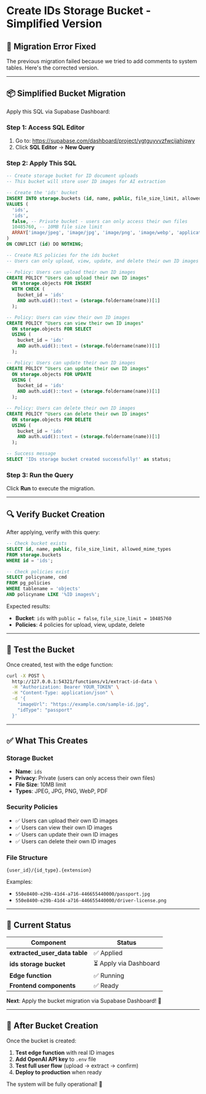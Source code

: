# Create IDs Storage Bucket - Simplified Version

## 🚨 Migration Error Fixed

The previous migration failed because we tried to add comments to system tables. Here's the corrected version.

---

## 📦 Simplified Bucket Migration

Apply this SQL via Supabase Dashboard:

### Step 1: Access SQL Editor

1. Go to: https://supabase.com/dashboard/project/ygtguyvvzfwcijahjqwy
2. Click **SQL Editor** → **New Query**

### Step 2: Apply This SQL

```sql
-- Create storage bucket for ID document uploads
-- This bucket will store user ID images for AI extraction

-- Create the 'ids' bucket
INSERT INTO storage.buckets (id, name, public, file_size_limit, allowed_mime_types)
VALUES (
  'ids',
  'ids',
  false, -- Private bucket - users can only access their own files
  10485760, -- 10MB file size limit
  ARRAY['image/jpeg', 'image/jpg', 'image/png', 'image/webp', 'application/pdf']
)
ON CONFLICT (id) DO NOTHING;

-- Create RLS policies for the ids bucket
-- Users can only upload, view, update, and delete their own ID images

-- Policy: Users can upload their own ID images
CREATE POLICY "Users can upload their own ID images"
  ON storage.objects FOR INSERT
  WITH CHECK (
    bucket_id = 'ids'
    AND auth.uid()::text = (storage.foldername(name))[1]
  );

-- Policy: Users can view their own ID images
CREATE POLICY "Users can view their own ID images"
  ON storage.objects FOR SELECT
  USING (
    bucket_id = 'ids'
    AND auth.uid()::text = (storage.foldername(name))[1]
  );

-- Policy: Users can update their own ID images
CREATE POLICY "Users can update their own ID images"
  ON storage.objects FOR UPDATE
  USING (
    bucket_id = 'ids'
    AND auth.uid()::text = (storage.foldername(name))[1]
  );

-- Policy: Users can delete their own ID images
CREATE POLICY "Users can delete their own ID images"
  ON storage.objects FOR DELETE
  USING (
    bucket_id = 'ids'
    AND auth.uid()::text = (storage.foldername(name))[1]
  );

-- Success message
SELECT 'IDs storage bucket created successfully!' as status;
```

### Step 3: Run the Query

Click **Run** to execute the migration.

---

## 🔍 Verify Bucket Creation

After applying, verify with this query:

```sql
-- Check bucket exists
SELECT id, name, public, file_size_limit, allowed_mime_types
FROM storage.buckets
WHERE id = 'ids';

-- Check policies exist
SELECT policyname, cmd
FROM pg_policies
WHERE tablename = 'objects'
AND policyname LIKE '%ID images%';
```

Expected results:

- **Bucket**: `ids` with `public = false`, `file_size_limit = 10485760`
- **Policies**: 4 policies for upload, view, update, delete

---

## 🧪 Test the Bucket

Once created, test with the edge function:

```bash
curl -X POST \
  http://127.0.0.1:54321/functions/v1/extract-id-data \
  -H "Authorization: Bearer YOUR_TOKEN" \
  -H "Content-Type: application/json" \
  -d '{
    "imageUrl": "https://example.com/sample-id.jpg",
    "idType": "passport"
  }'
```

---

## ✅ What This Creates

### Storage Bucket

- **Name**: `ids`
- **Privacy**: Private (users can only access their own files)
- **File Size**: 10MB limit
- **Types**: JPEG, JPG, PNG, WebP, PDF

### Security Policies

- ✅ Users can upload their own ID images
- ✅ Users can view their own ID images
- ✅ Users can update their own ID images
- ✅ Users can delete their own ID images

### File Structure

```
{user_id}/{id_type}.{extension}
```

Examples:

- `550e8400-e29b-41d4-a716-446655440000/passport.jpg`
- `550e8400-e29b-41d4-a716-446655440000/driver-license.png`

---

## 🎯 Current Status

| Component                     | Status                 |
| ----------------------------- | ---------------------- |
| **extracted_user_data table** | ✅ Applied             |
| **ids storage bucket**        | ⏳ Apply via Dashboard |
| **Edge function**             | ✅ Running             |
| **Frontend components**       | ✅ Ready               |

**Next**: Apply the bucket migration via Supabase Dashboard! 🚀

---

## 🚀 After Bucket Creation

Once the bucket is created:

1. **Test edge function** with real ID images
2. **Add OpenAI API key** to `.env` file
3. **Test full user flow** (upload → extract → confirm)
4. **Deploy to production** when ready

The system will be fully operational! 🎉
